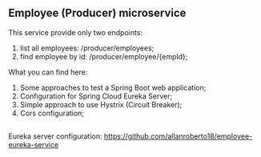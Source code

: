 ## Employee (Producer) microservice

This service provide only two endpoints:
1. list all employees: /producer/employees;
2. find employee by id: /producer/employee/{empId};

What you can find here:
1. Some approaches to test a Spring Boot web application; 
2. Configuration for Spring Cloud Eureka Server;
3. Simple approach to use Hystrix (Circuit Breaker);
4. Cors configuration;

##
Eureka server configuration:
https://github.com/allanroberto18/employee-eureka-service